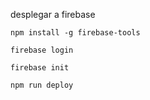 desplegar a firebase

`npm install -g firebase-tools`

`firebase login`

`firebase init`

`npm run deploy`